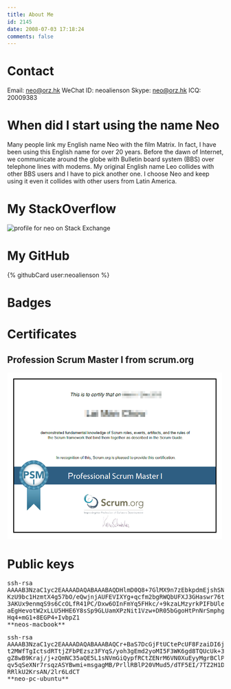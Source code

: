```yaml
---
title: About Me
id: 2145
date: 2008-07-03 17:18:24
comments: false
---
```


<!-- toc -->

# Contact

Email: neo@orz.hk
WeChat ID: neoalienson
Skype: neo@orz.hk
ICQ: 20009383

# When did I start using the name Neo

Many people link my English name Neo with the film Matrix. In fact, I have been using this English name for over 20 years. Before the dawn of Internet, we communicate around the globe with Bulletin board system (BBS) over telephone lines with modems. My original English name Leo collides with other BBS users and I have to pick another one. I choose Neo and keep using it even it collides with other users from Latin America.

# My StackOverflow
![profile for neo on Stack Exchange](http://stackexchange.com/users/2122053/neo)

# My GitHub
{% githubCard user:neoalienson %}

# Badges

<div data-iframe-width="150" data-iframe-height="270" data-share-badge-id="6eaac7f0-9974-4dda-a425-ba20dae69dda"></div>
<script type="text/javascript">// <![CDATA[
(function() {       var s = document.createElement('script');       s.type = 'text/javascript';       s.async = true;       s.src = '//www.youracclaim.com/assets/utilities/embed.js';       var o = document.getElementsByTagName('script')[0];       o.parentNode.insertBefore(s, o);       })();
// ]]></script>

<div data-iframe-width="150" data-iframe-height="270" data-share-badge-id="9e053821-af0b-4688-b2e7-64899fce0f8e"></div>
<script type="text/javascript">
    (function() {
      var s = document.createElement('script');
      s.type = 'text/javascript';
      s.async = true;
      s.src = '//www.youracclaim.com/assets/utilities/embed.js';
      var o = document.getElementsByTagName('script')[0];
      o.parentNode.insertBefore(s, o);
      })();
</script>

# Certificates

## Profession Scrum Master I from scrum.org

![Profession Scrum Master I from scrum.org](scrum_psm1_201407.png)

# Public keys

<pre>ssh-rsa
AAAAB3NzaC1yc2EAAAADAQABAAABAQDHlmD0Q8+7GlMX9n7zEbkpdmEjshSNI9psROPyj+tO5H1FPKtj0SUIJNAk
KzU9bc1HzmtX4g57bO/eQwjnjAUFEVIXYg+qcfm2bgRWQbUFXJ3GHaswr76t5c957bI7JWutgeQdqUAgeAoztbXU
3AKUx9enmqS9s6CcOLfR41PC/Dxw6OInFmYq5FHkc/+9kzaLMzyrkPIFbUleqha0a8c2bIgQ4t52WYXTJDI8D95Z
aEgHevotW2xLLU5HHE6Y8sSp9GLUamXPzNit1Vzw+DR05bGgoHtPnNrSmphg3eR1awIwmXZKExhFjBt5xgT7+kGx
Hq4+mG1+8EGP4+IvbpZ1
**neos-macbook**
</pre>
<pre>ssh-rsa
AAAAB3NzaC1yc2EAAAADAQABAAABAQCr+BaS7DcGjFtUCtePcUF8FzaiDI6jQAeNJqGIZY5DxeoI7EmQyvYGEXIG
t2MWfTgIctsdRTtjZFbPEzsz3FYqS/yoh3gEmd2yoMI5F3WK6gd8TQUcUk+3o/0Rmt4QccC6xsWSWgcbXh/sueIE
gZ8wB9Kraj/j+zQmNC35aQE5L1sNVmGiQypfRCtZENrM6VN0XuEyyMgrBClP+jTLmHdgUZT95q2pkew/6PQn9/5h
qv5qSeXNr7rsqzASYBwmi+msgagMB/PrllRBlP20VMud5/dTF5EI/7TZ2H1DALDndVPRU77Nl6qcPy8nqJDg3spn
RRlkU2KrsAN/2lr6LdCT
**neo-pc-ubuntu**
</pre>
